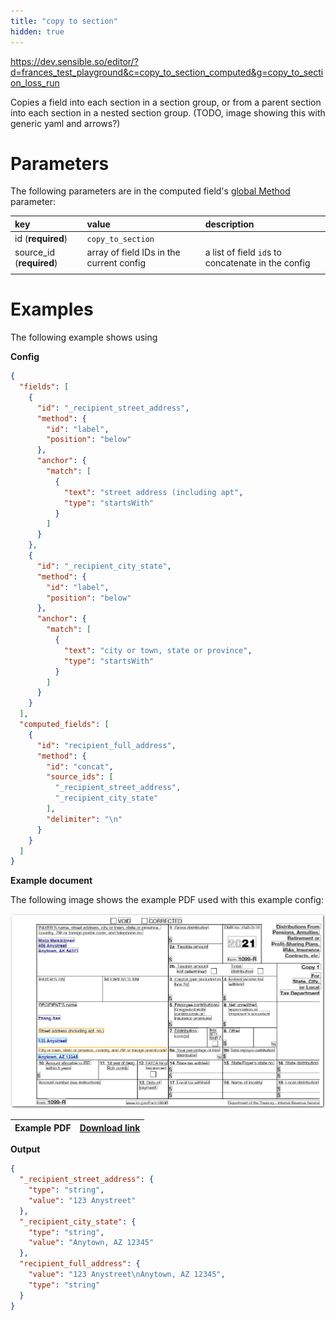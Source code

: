 ```yaml
---
title: "copy to section"
hidden: true
---
```

https://dev.sensible.so/editor/?d=frances_test_playground&c=copy_to_section_computed&g=copy_to_section_loss_run





Copies a field into each section in a section group, or from a parent section into each section in a nested section group. (TODO, image showing this with generic yaml and arrows?)





Parameters
====

The following parameters are in the computed field's [global Method](doc:computed-field-methods#parameters) parameter: 


| key                      | value                                    | description                                        |
| :----------------------- | :--------------------------------------- | :------------------------------------------------- |
| id (**required**)        | `copy_to_section`                        |                                                    |
| source_id (**required**) | array of field IDs in the current config | a list of field `id`s to concatenate in the config |
|                          |                                          |                                                    |

Examples
====

The following example shows using 

**Config**

```json
{
  "fields": [
    {
      "id": "_recipient_street_address",
      "method": {
        "id": "label",
        "position": "below"
      },
      "anchor": {
        "match": [
          {
            "text": "street address (including apt",
            "type": "startsWith"
          }
        ]
      }
    },
    {
      "id": "_recipient_city_state",
      "method": {
        "id": "label",
        "position": "below"
      },
      "anchor": {
        "match": [
          {
            "text": "city or town, state or province",
            "type": "startsWith"
          }
        ]
      }
    }
  ],
  "computed_fields": [
    {
      "id": "recipient_full_address",
      "method": {
        "id": "concat",
        "source_ids": [
          "_recipient_street_address",
          "_recipient_city_state"
        ],
        "delimiter": "\n"
      }
    }
  ]
}
```

**Example document**

The following image shows the example PDF used with this example config:

![Click to enlarge](https://raw.githubusercontent.com/sensible-hq/sensible-docs/main/readme-sync/assets/v0/images/final/concat.png)

| Example PDF | [Download link](https://raw.githubusercontent.com/sensible-hq/sensible-docs/main/readme-sync/assets/v0/pdfs/concat.pdf) |
| ---------------------- | ------------------------------------------------------------ |

**Output**

```json
{
  "_recipient_street_address": {
    "type": "string",
    "value": "123 Anystreet"
  },
  "_recipient_city_state": {
    "type": "string",
    "value": "Anytown, AZ 12345"
  },
  "recipient_full_address": {
    "value": "123 Anystreet\nAnytown, AZ 12345",
    "type": "string"
  }
}
```
